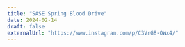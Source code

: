 ```yaml
---
title: "SASE Spring Blood Drive"
date: 2024-02-14
draft: false
externalUrl: "https://www.instagram.com/p/C3VrG8-OWx4/"
---
```

